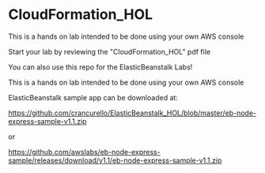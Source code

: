 # CloudFormation_HOL

This is a hands on lab intended to be done using your own AWS console

Start your lab by reviewing the "CloudFormation_HOL" pdf file

You can also use this repo for the ElasticBeanstalk Labs!

This is a hands on lab intended to be done using your own AWS console

ElasticBeanstalk sample app can be downloaded at:

https://github.com/crancurello/ElasticBeanstalk_HOL/blob/master/eb-node-express-sample-v1.1.zip

or

https://github.com/awslabs/eb-node-express-sample/releases/download/v1.1/eb-node-express-sample-v1.1.zip